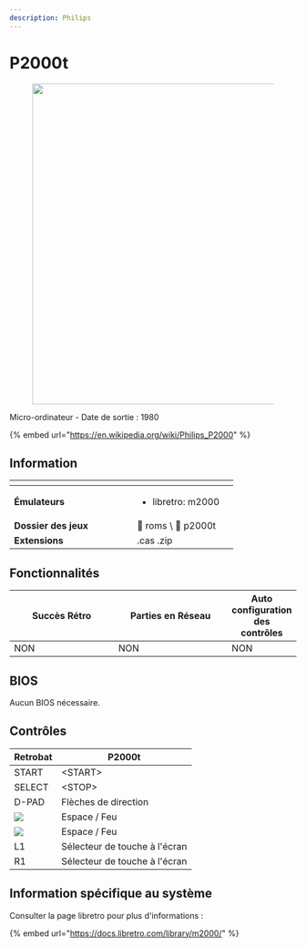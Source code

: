 ```yaml
---
description: Philips
---
```


# P2000t

<div align="left"><figure><img src="https://raw.githubusercontent.com/fabricecaruso/es-theme-carbon/e1e3f326b01db8c8ad706d1dda3b77c1f26e3890/art/logos/p2000t.svg" alt="" width="563"><figcaption></figcaption></figure></div>

Micro-ordinateur - Date de sortie : 1980

{% embed url="https://en.wikipedia.org/wiki/Philips_P2000" %}

## Information

<table data-header-hidden><thead><tr><th width="200"></th><th></th><th data-hidden></th></tr></thead><tbody><tr><td><strong>Émulateurs</strong></td><td><ul><li>libretro: m2000</li></ul></td><td></td></tr><tr><td><strong>Dossier des jeux</strong></td><td><span data-gb-custom-inline data-tag="emoji" data-code="1f4c1">📁</span> roms \ <span data-gb-custom-inline data-tag="emoji" data-code="1f4c2">📂</span> p2000t</td><td></td></tr><tr><td><strong>Extensions</strong></td><td>.cas .zip</td><td></td></tr></tbody></table>

## Fonctionnalités <a href="#fonctionnalites" id="fonctionnalites"></a>

<table><thead><tr><th width="221">Succès Rétro</th><th width="245">Parties en Réseau</th><th>Auto configuration des contrôles</th></tr></thead><tbody><tr><td>NON</td><td>NON</td><td>NON</td></tr></tbody></table>

## BIOS

Aucun BIOS nécessaire.

## Contrôles

| Retrobat                                          | P2000t                        |
| ------------------------------------------------- | ----------------------------- |
| START                                             | \<START>                      |
| SELECT                                            | \<STOP>                       |
| D-PAD                                             | Flèches de direction          |
| ![](<../../../../.gitbook/assets/image (20).png>) | Espace / Feu                  |
| ![](<../../../../.gitbook/assets/image (7).png>)  | Espace / Feu                  |
| L1                                                | Sélecteur de touche à l'écran |
| R1                                                | Sélecteur de touche à l'écran |

## Information spécifique au système <a href="#information-specifique-au-systeme" id="information-specifique-au-systeme"></a>

Consulter la page libretro pour plus d'informations :

{% embed url="https://docs.libretro.com/library/m2000/" %}
